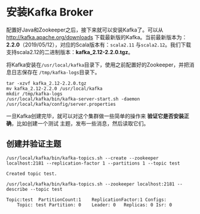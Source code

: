 安装Kafka Broker
================================================================================
配置好Java和Zookeeper之后，接下来就可以安装Kafka了。可以从 http://kafka.apache.org/downloads
下载最新版的Kafka。当前最新版本为：**2.2.0**（2019/05/12），对应的Scala版本有：`scala2.11`
与`scala2.12`。我们下载支持scala2.12的二进制版本：**kafka_2.12-2.2.0.tgz**。

将Kafka安装在`/usr/local/kafka`目录下，使用之前配置好的Zookeeper，并把消息日志保存在
`/tmp/kafka-logs`目录下。
```shell
tar -xzvf kafka_2.12-2.2.0.tgz
mv kafka_2.12-2.2.0 /usr/local/kafka
mkdir /tmp/kafka-logs
/usr/local/kafka/bin/kafka-server-start.sh -daemon /usr/local/kafka/config/server.properties
```
一旦Kafka创建完毕，就可以对这个集群做一些简单的操作来 **验证它是否安装正确**，比如创建一个测试
主题，发布一些消息，然后读取它们。

## 创建并验证主题
```shell
/usr/local/kafka/bin/kafka-topics.sh --create --zookeeper localhost:2181 --replication-factor 1 --partitions 1 --topic test

Created topic test.
```
```shell
/usr/local/kafka/bin/kafka-topics.sh --zookeeper localhost:2181 --describe --topic test

Topic:test	PartitionCount:1	ReplicationFactor:1	Configs:
	Topic: test	Partition: 0	Leader: 0	Replicas: 0	Isr: 0
```
